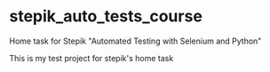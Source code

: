 # stepik_auto_tests_course
Home task for Stepik "Automated Testing with Selenium and Python"

This is my test project for stepik's home task
